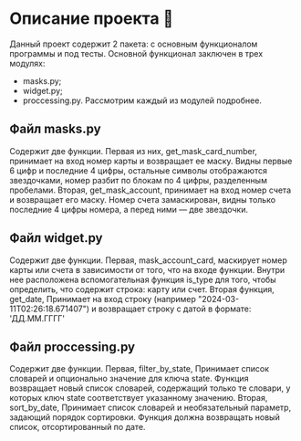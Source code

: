 # Описание проекта 🚀

Данный проект содержит 2 пакета: с основным функционалом программы и под тесты. Основной функционал заключен в трех модулях: 
- masks.py;
- widget.py;
- proccessing.py.
Рассмотрим каждый из модулей подробнее. 

## Файл masks.py

Содержит две функции. Первая из них, get_mask_card_number, принимает на вход номер карты и возвращает ее маску. Видны первые 6 цифр и последние 4 цифры, остальные символы отображаются звездочками, номер разбит по блокам по 4 цифры, разделенным пробелами. Вторая, get_mask_account, принимает на вход номер счета и возвращает его маску. Номер счета замаскирован, видны только последние 4 цифры номера, а перед ними — две звездочки.

## Файл widget.py

Содержит две функции. Первая, mask_account_card, маскирует номер карты или счета в зависимости от того, что на входе функции. Внутри нее расположена вспомогательная функция is_type для того, чтобы определить, что содержит строка: карту или счет. Вторая функция, get_date, Принимает на вход строку (например "2024-03-11T02:26:18.671407") и возвращает строку с датой в формате: 'ДД.ММ.ГГГГ'

## Файл proccessing.py

Содержит две функции. Первая, filter_by_state, Принимает список словарей и опционально значение для ключа state. Функция возвращает новый список словарей, содержащий только те словари, у которых ключ state соответствует указанному значению. Вторая, sort_by_date, Принимает список словарей и необязательный параметр, задающий порядок сортировки. Функция должна возвращать новый список, отсортированный по дате.
